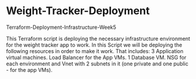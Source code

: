 # Weight-Tracker-Deployment
Terraform-Deployment-Infrastructure-Week5

This Terraform script is deploying the necessary infrastructure environment for the weight tracker app to work.
In this Script we will be deploying the following resources in order to make it work.
That includes:
3 Application virtual machines.
Load Balancer for the App VMs.
1 Database VM.
NSG for each environment
and Vnet with 2 subnets in it (one private and one public - for the app VMs).
